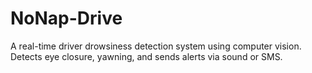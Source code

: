 # NoNap-Drive
A real-time driver drowsiness detection system using computer vision. Detects eye closure, yawning, and sends alerts via sound or SMS.
